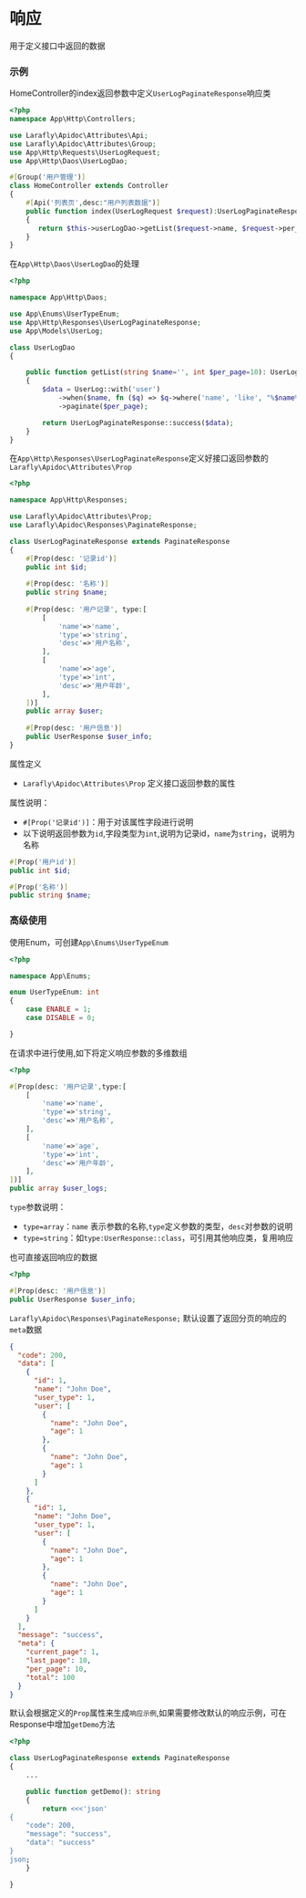 # 响应
用于定义接口中返回的数据

### 示例

HomeController的index返回参数中定义`UserLogPaginateResponse`响应类

```php
<?php
namespace App\Http\Controllers;

use Larafly\Apidoc\Attributes\Api;
use Larafly\Apidoc\Attributes\Group;
use App\Http\Requests\UserLogRequest;
use App\Http\Daos\UserLogDao;

#[Group('用户管理')]
class HomeController extends Controller
{
    #[Api('列表页',desc:"用户列表数据")]
    public function index(UserLogRequest $request):UserLogPaginateResponse
    {
       return $this->userLogDao->getList($request->name, $request->per_page);
    }
}
```

在`App\Http\Daos\UserLogDao`的处理

```php
<?php

namespace App\Http\Daos;

use App\Enums\UserTypeEnum;
use App\Http\Responses\UserLogPaginateResponse;
use App\Models\UserLog;

class UserLogDao
{

    public function getList(string $name='', int $per_page=10): UserLogPaginateResponse
    {
        $data = UserLog::with('user')
            ->when($name, fn ($q) => $q->where('name', 'like', "%$name%"))
            ->paginate($per_page);

        return UserLogPaginateResponse::success($data);
    }
}


```

在`App\Http\Responses\UserLogPaginateResponse`定义好接口返回参数的 `Larafly\Apidoc\Attributes\Prop`

```php
<?php

namespace App\Http\Responses;

use Larafly\Apidoc\Attributes\Prop;
use Larafly\Apidoc\Responses\PaginateResponse;

class UserLogPaginateResponse extends PaginateResponse
{
    #[Prop(desc: '记录id')]
    public int $id;
    
    #[Prop(desc: '名称')]
    public string $name;
    
    #[Prop(desc: '用户记录', type:[
        [
            'name'=>'name',
            'type'=>'string',
            'desc'=>'用户名称',
        ],
        [
            'name'=>'age',
            'type'=>'int',
            'desc'=>'用户年龄',
        ],
    ])]
    public array $user;
    
    #[Prop(desc: '用户信息')]
    public UserResponse $user_info;
}

```

属性定义
* `Larafly\Apidoc\Attributes\Prop` 定义接口返回参数的属性

属性说明：
* `#[Prop('记录id')]`：用于对该属性字段进行说明
* 以下说明返回参数为`id`,字段类型为`int`,说明为记录id，`name`为`string`，说明为名称

```php
#[Prop('用户id')]
public int $id;

#[Prop('名称')]
public string $name;
```

### 高级使用

使用Enum，可创建`App\Enums\UserTypeEnum`

```php
<?php

namespace App\Enums;

enum UserTypeEnum: int
{
    case ENABLE = 1;
    case DISABLE = 0;

}

```

在请求中进行使用,如下将定义响应参数的多维数组

```php
<?php

#[Prop(desc: '用户记录',type:[
    [
        'name'=>'name',
        'type'=>'string',
        'desc'=>'用户名称',
    ],
    [
        'name'=>'age',
        'type'=>'int',
        'desc'=>'用户年龄',
    ],
])]
public array $user_logs;

```

`type`参数说明：
* `type=array`：`name` 表示参数的名称,`type`定义参数的类型，`desc`对参数的说明
* `type=string`：如`type:UserResponse::class`，可引用其他响应类，复用响应

也可直接返回响应的数据

```php
<?php

#[Prop(desc: '用户信息')]
public UserResponse $user_info;
```

`Larafly\Apidoc\Responses\PaginateResponse;` 默认设置了返回分页的响应的`meta`数据

```json
{
  "code": 200,
  "data": [
    {
      "id": 1,
      "name": "John Doe",
      "user_type": 1,
      "user": [
        {
          "name": "John Doe",
          "age": 1
        },
        {
          "name": "John Doe",
          "age": 1
        }
      ]
    },
    {
      "id": 1,
      "name": "John Doe",
      "user_type": 1,
      "user": [
        {
          "name": "John Doe",
          "age": 1
        },
        {
          "name": "John Doe",
          "age": 1
        }
      ]
    }
  ],
  "message": "success",
  "meta": {
    "current_page": 1,
    "last_page": 10,
    "per_page": 10,
    "total": 100
  }
}
```

默认会根据定义的`Prop`属性来生成`响应示例`,如果需要修改默认的响应示例，可在Response中增加`getDemo`方法

```php
<?php

class UserLogPaginateResponse extends PaginateResponse
{
    ...

    public function getDemo(): string
    {
        return <<<'json'
{
    "code": 200,
    "message": "success",
    "data": "success"
}
json;
    }

}
```